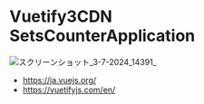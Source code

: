# Vuetify3CDN SetsCounterApplication
![スクリーンショット_3-7-2024_14391_](https://github.com/NITOH-Hisashi/Vuetify3CDN-SetsCounter/assets/97216430/b336e0d2-a3bb-4d41-b52a-0c6cc7512b4d)

- https://ja.vuejs.org/
- https://vuetifyjs.com/en/
